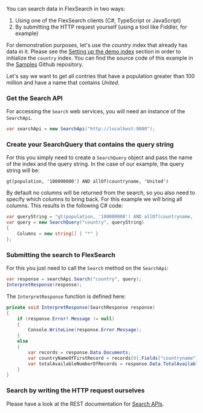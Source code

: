 You can search data in FlexSearch in two ways:

1. Using one of the FlexSearch clients (C#, TypeScript or JavaScript)
2. By submitting the HTTP request yourself (using a tool like Fiddler, for example)

For demonstration purposes, let's use the *country* index that already has data in it. Please see the [Setting up the demo index] section in order to initialize the `country` index.
You can find the source code of this example in the [Samples] Github repository.

Let's say we want to get all contries that have a population greater than 100 million and have a name that contains *United*.

### Get the Search API

For accessing the `Search` web services, you will need an instance of the `SearchApi`. 

```csharp
var searchApi = new SearchApi("http://localhost:9800");
```

### Create your SearchQuery that contains the query string

For this you simply need to create a `SearchQuery` object and pass the name of the index and the query string.
In the case of our example, the query string will be:

```
gt(population, '100000000') AND allOf(countryname, 'United')
```

By default no columns will be returned from the search, so you also need to specify which columns to bring back. For this example we will bring all columns.
This results in the following C# code:

```csharp
var queryString = "gt(population, '100000000') AND allOf(countryname, 'United')";
var query = new SearchQuery("country", queryString)
{
    Columns = new string[] { "*" }
};
```

### Submitting the search to FlexSearch

For this you just need to call the `Search` method on the `SearchApi`:

```csharp
var response = searchApi.Search("country", query);
InterpretResponse(response);
```

The `InterpretResponse` function is defined here:
```csharp
private void InterpretResponse(SearchResponse response)
{
    if (response.Error?.Message != null)
    {
        Console.WriteLine(response.Error.Message);
    }
    else
    {
        var records = response.Data.Documents;
        var countryNameOfFirstRecord = records[0].Fields["countryname"];
        var totalAvailableNumberOfRecords = response.Data.TotalAvailable;
    }
}
```

### Search by writing the HTTP request ourselves

Please have a look at the REST documentation for [Search APIs].

[Search APIs]: ../../QueryTypes
[Predefined Queries]: ../concepts/predefined-queries
[Setting up the demo index]: ../demo-index/setting-up-demo-index
[Samples]: https://github.com/FlexSearch/Samples/blob/master/src/Samples/CSharpClient/SearchData.cs